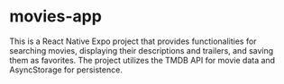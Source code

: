 # movies-app
This is a React Native Expo project that provides functionalities for searching movies, displaying their descriptions and trailers, and saving them as favorites. The project utilizes the TMDB API for movie data and AsyncStorage for persistence.

